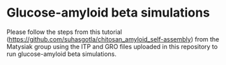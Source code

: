 # Glucose-amyloid beta simulations
Please follow the steps from this tutorial (https://github.com/suhasgotla/chitosan_amyloid_self-assembly) from the Matysiak group using the ITP and GRO files uploaded in this repository to run glucose-amyloid beta simulations. 
